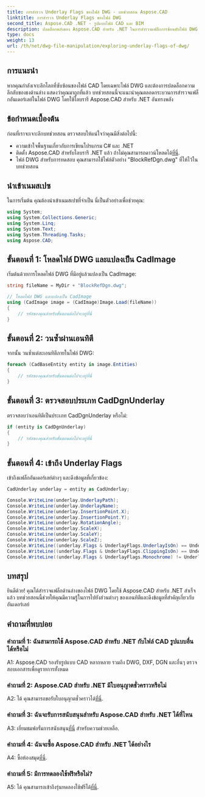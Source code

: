 ```yaml
---
title: การสำรวจ Underlay Flags ของไฟล์ DWG - บทช่วยสอน Aspose.CAD
linktitle: การสำรวจ Underlay Flags ของไฟล์ DWG
second_title: Aspose.CAD .NET - รูปแบบไฟล์ CAD และ BIM
description: ปลดล็อกพลังของ Aspose.CAD สำหรับ .NET ในการสำรวจแฟล็กการซ้อนทับไฟล์ DWG ปฏิบัติตามคำแนะนำทีละขั้นตอนของเรา
type: docs
weight: 13
url: /th/net/dwg-file-manipulation/exploring-underlay-flags-of-dwg/
---
```

## การแนะนำ

หากคุณกำลังเจาะลึกโลกที่ซับซ้อนของไฟล์ CAD โดยเฉพาะไฟล์ DWG และต้องการปลดล็อกความลึกลับของธงด้านล่าง แสดงว่าคุณมาถูกที่แล้ว บทช่วยสอนนี้จะแนะนำคุณตลอดกระบวนการสำรวจแฟล็กอันเดอร์เลย์ในไฟล์ DWG โดยใช้ไลบรารี Aspose.CAD สำหรับ .NET อันทรงพลัง

## ข้อกำหนดเบื้องต้น

ก่อนที่เราจะเจาะลึกบทช่วยสอน ตรวจสอบให้แน่ใจว่าคุณมีสิ่งต่อไปนี้:

- ความเข้าใจพื้นฐานเกี่ยวกับการเขียนโปรแกรม C# และ .NET
-  ติดตั้ง Aspose.CAD สำหรับไลบรารี .NET แล้ว ถ้าไม่คุณสามารถดาวน์โหลดได้[ที่นี่](https://releases.aspose.com/cad/net/).
- ไฟล์ DWG สำหรับการทดสอบ คุณสามารถใช้ไฟล์ตัวอย่าง "BlockRefDgn.dwg" ที่ให้ไว้ในบทช่วยสอน

## นำเข้าเนมสเปซ

ในการเริ่มต้น คุณต้องนำเข้าเนมสเปซที่จำเป็น นี่เป็นตัวอย่างเพื่อช่วยคุณ:

```csharp
using System;
using System.Collections.Generic;
using System.Linq;
using System.Text;
using System.Threading.Tasks;
using Aspose.CAD;

```

## ขั้นตอนที่ 1: โหลดไฟล์ DWG และแปลงเป็น CadImage

เริ่มต้นด้วยการโหลดไฟล์ DWG ที่มีอยู่แล้วแปลงเป็น CadImage:

```csharp
string fileName = MyDir + "BlockRefDgn.dwg";

// โหลดไฟล์ DWG และแปลงเป็น CadImage
using (CadImage image = (CadImage)Image.Load(fileName))
{
    // รหัสของคุณสำหรับขั้นตอนต่อไปจะอยู่ที่นี่
}
```

## ขั้นตอนที่ 2: วนซ้ำผ่านเอนทิตี

จากนั้น วนซ้ำแต่ละเอนทิตีภายในไฟล์ DWG:

```csharp
foreach (CadBaseEntity entity in image.Entities)
{
    // รหัสของคุณสำหรับขั้นตอนต่อไปจะอยู่ที่นี่
}
```

## ขั้นตอนที่ 3: ตรวจสอบประเภท CadDgnUnderlay

ตรวจสอบว่าเอนทิตีเป็นประเภท CadDgnUnderlay หรือไม่:

```csharp
if (entity is CadDgnUnderlay)
{
    // รหัสของคุณสำหรับขั้นตอนต่อไปจะอยู่ที่นี่
}
```

## ขั้นตอนที่ 4: เข้าถึง Underlay Flags

เข้าถึงแฟล็กอันเดอร์เลย์ต่างๆ และดึงข้อมูลที่เกี่ยวข้อง:

```csharp
CadUnderlay underlay = entity as CadUnderlay;

Console.WriteLine(underlay.UnderlayPath);
Console.WriteLine(underlay.UnderlayName);
Console.WriteLine(underlay.InsertionPoint.X);
Console.WriteLine(underlay.InsertionPoint.Y);
Console.WriteLine(underlay.RotationAngle);
Console.WriteLine(underlay.ScaleX);
Console.WriteLine(underlay.ScaleY);
Console.WriteLine(underlay.ScaleZ);
Console.WriteLine((underlay.Flags & UnderlayFlags.UnderlayIsOn) == UnderlayFlags.UnderlayIsOn);
Console.WriteLine((underlay.Flags & UnderlayFlags.ClippingIsOn) == UnderlayFlags.ClippingIsOn);
Console.WriteLine((underlay.Flags & UnderlayFlags.Monochrome) != UnderlayFlags.Monochrome);
```

## บทสรุป

ยินดีด้วย! คุณได้สำรวจแฟล็กด้านล่างของไฟล์ DWG โดยใช้ Aspose.CAD สำหรับ .NET สำเร็จแล้ว บทช่วยสอนนี้ช่วยให้คุณมีความรู้ในการไปยังส่วนต่างๆ ของเอนทิตีและดึงข้อมูลที่สำคัญเกี่ยวกับอันเดอร์เลย์

## คำถามที่พบบ่อย

### คำถามที่ 1: ฉันสามารถใช้ Aspose.CAD สำหรับ .NET กับไฟล์ CAD รูปแบบอื่นได้หรือไม่

A1: Aspose.CAD รองรับรูปแบบ CAD หลากหลาย รวมถึง DWG, DXF, DGN และอื่นๆ ตรวจสอบเอกสารเพื่อดูรายการทั้งหมด

### คำถามที่ 2: Aspose.CAD สำหรับ .NET มีใบอนุญาตชั่วคราวหรือไม่

 A2: ได้ คุณสามารถขอรับใบอนุญาตชั่วคราวได้[ที่นี่](https://purchase.aspose.com/temporary-license/).

### คำถามที่ 3: ฉันจะรับการสนับสนุนสำหรับ Aspose.CAD สำหรับ .NET ได้ที่ไหน

 A3: เยี่ยมชมฟอรั่มการสนับสนุน[ที่นี่](https://forum.aspose.com/c/cad/19) สำหรับความช่วยเหลือ.

### คำถามที่ 4: ฉันจะซื้อ Aspose.CAD สำหรับ .NET ได้อย่างไร

A4: ซื้อห้องสมุด[ที่นี่](https://purchase.aspose.com/buy).

### คำถามที่ 5: มีการทดลองใช้ฟรีหรือไม่?

 A5: ได้ คุณสามารถเข้าถึงรุ่นทดลองใช้ฟรีได้[ที่นี่](https://releases.aspose.com/).
